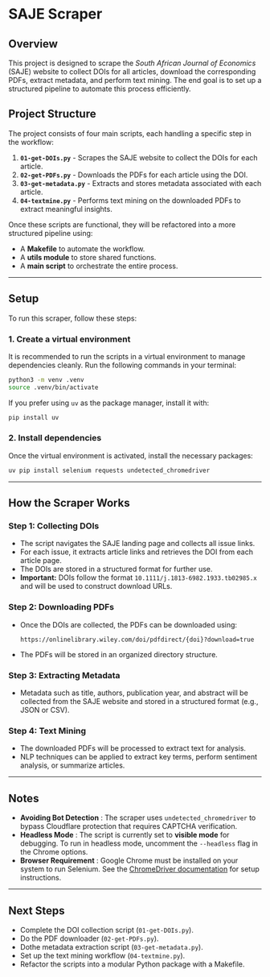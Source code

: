 # SAJE Scraper

## Overview

This project is designed to scrape the *South African Journal of Economics* (SAJE) website to collect DOIs for all articles, download the corresponding PDFs, extract metadata, and perform text mining. The end goal is to set up a structured pipeline to automate this process efficiently.

## Project Structure

The project consists of four main scripts, each handling a specific step in the workflow:

1. **`01-get-DOIs.py`** - Scrapes the SAJE website to collect the DOIs for each article.
2. **`02-get-PDFs.py`** - Downloads the PDFs for each article using the DOI.
3. **`03-get-metadata.py`** - Extracts and stores metadata associated with each article.
4. **`04-textmine.py`** - Performs text mining on the downloaded PDFs to extract meaningful insights.

Once these scripts are functional, they will be refactored into a more structured pipeline using:

* A **Makefile** to automate the workflow.
* A **utils module** to store shared functions.
* A **main script** to orchestrate the entire process.

---

## Setup

To run this scraper, follow these steps:

### **1. Create a virtual environment**

It is recommended to run the scripts in a virtual environment to manage dependencies cleanly. Run the following commands in your terminal:

```bash
python3 -m venv .venv
source .venv/bin/activate
```

If you prefer using `uv` as the package manager, install it with:

```bash
pip install uv
```

### **2. Install dependencies**

Once the virtual environment is activated, install the necessary packages:

```bash
uv pip install selenium requests undetected_chromedriver
```

---

## How the Scraper Works

### **Step 1: Collecting DOIs**

* The script navigates the SAJE landing page and collects all issue links.
* For each issue, it extracts article links and retrieves the DOI from each article page.
* The DOIs are stored in a structured format for further use.
* **Important:** DOIs follow the format `10.1111/j.1813-6982.1933.tb02985.x` and will be used to construct download URLs.

### **Step 2: Downloading PDFs**

* Once the DOIs are collected, the PDFs can be downloaded using:
  ```
  https://onlinelibrary.wiley.com/doi/pdfdirect/{doi}?download=true
  ```
* The PDFs will be stored in an organized directory structure.

### **Step 3: Extracting Metadata**

* Metadata such as title, authors, publication year, and abstract will be collected from the SAJE website and stored in a structured format (e.g., JSON or CSV).

### **Step 4: Text Mining**

* The downloaded PDFs will be processed to extract text for analysis.
* NLP techniques can be applied to extract key terms, perform sentiment analysis, or summarize articles.

---

## Notes

* **Avoiding Bot Detection** : The scraper uses `undetected_chromedriver` to bypass Cloudflare protection that requires CAPTCHA verification.
* **Headless Mode** : The script is currently set to **visible mode** for debugging. To run in headless mode, uncomment the `--headless` flag in the Chrome options.
* **Browser Requirement** : Google Chrome must be installed on your system to run Selenium. See the [ChromeDriver documentation](https://developer.chrome.com/docs/chromedriver/get-started) for setup instructions.

---

## Next Steps

* Complete the DOI collection script (`01-get-DOIs.py`).
* Do the PDF downloader (`02-get-PDFs.py`).
* Dothe metadata extraction script (`03-get-metadata.py`).
* Set up the text mining workflow (`04-textmine.py`).
* Refactor the scripts into a modular Python package with a Makefile.
